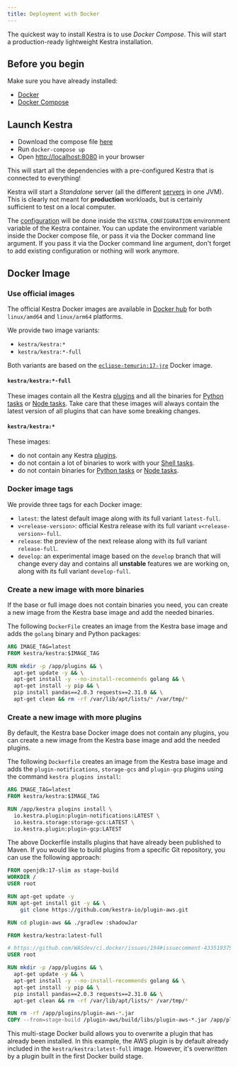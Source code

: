 ```yaml
---
title: Deployment with Docker
---
```


The quickest way to install Kestra is to use *Docker Compose*. This will start a production-ready lightweight Kestra installation.

## Before you begin

Make sure you have already installed:

- [Docker](https://docs.docker.com/engine/install/)
- [Docker Compose](https://docs.docker.com/compose/install/)

## Launch Kestra

- Download the compose file [here](https://github.com/kestra-io/kestra/blob/develop/docker-compose.yml)
- Run `docker-compose up`
- Open [http://localhost:8080](http://localhost:8080) in your browser

This will start all the dependencies with a pre-configured Kestra that is connected to everything!

Kestra will start a *Standalone* server (all the different [servers](../../02.architecture/index.md) in one JVM).
This is clearly not meant for **production** workloads, but is certainly sufficient to test on a local computer.

The [configuration](../01.configuration/index.md) will be done inside the `KESTRA_CONFIGURATION` environment variable of the Kestra container. You can update the environment variable inside the Docker compose file, or pass it via the Docker command line argument.
If you pass it via the Docker command line argument, don't forget to add existing configuration or nothing will work anymore.

## Docker Image

### Use official images

The official Kestra Docker images are available in [Docker hub](https://hub.docker.com/r/kestra/kestra) for both `linux/amd64` and `linux/arm64` platforms.

We provide two image variants:

- `kestra/kestra:*`
- `kestra/kestra:*-full`

Both variants are based on the [`eclipse-temurin:17-jre`](https://hub.docker.com/_/eclipse-temurin) Docker image.

#### `kestra/kestra:*-full`

These images contain all the Kestra [plugins](/plugins/) and all the binaries for [Python tasks](/plugins/plugin-script-python/tasks/io.kestra.plugin.scripts.python.commands) or [Node tasks](/plugins/plugin-script-node/tasks/io.kestra.plugin.scripts.node.commands).
Take care that these images will always contain the latest version of all plugins that can have some breaking changes.

#### `kestra/kestra:*`

These images:

- do not contain any Kestra [plugins](../..//plugins/).
- do not contain a lot of binaries to work with your [Shell tasks](/plugins/plugin-script-shell/tasks/io.kestra.plugin.scripts.shell.commands).
- do not contain binaries for [Python tasks](/plugins/plugin-script-python/tasks/io.kestra.plugin.scripts.python.commands) or [Node tasks](/plugins/plugin-script-node/tasks/io.kestra.plugin.scripts.node.commands).

### Docker image tags

We provide three tags for each Docker image:

- `latest`: the latest default image along with its full variant `latest-full`.
- `v<release-version>`: official Kestra release with its full variant `v<release-version>-full`.
- `release`: the preview of the next release along with its full variant `release-full`.
- `develop`: an experimental image based on the `develop` branch that will change every day and contains all **unstable** features we are working on, along with its full variant `develop-full`.

### Create a new image with more binaries

If the base or full image does not contain binaries you need, you can create a new image from the Kestra base image and add the needed binaries.

The following `DockerFile` creates an image from the Kestra base image and adds the `golang` binary and Python packages:

```dockerfile
ARG IMAGE_TAG=latest
FROM kestra/kestra:$IMAGE_TAG

RUN mkdir -p /app/plugins && \
  apt-get update -y && \
  apt-get install -y --no-install-recommends golang && \
  apt-get install -y pip && \
  pip install pandas==2.0.3 requests==2.31.0 && \
  apt-get clean && rm -rf /var/lib/apt/lists/* /var/tmp/*
```

### Create a new image with more plugins

By default, the Kestra base Docker image does not contain any plugins, you can create a new image from the Kestra base image and add the needed plugins.

The following `Dockerfile` creates an image from the Kestra base image and adds the `plugin-notifications`, `storage-gcs` and `plugin-gcp` plugins using the command `kestra plugins install`:

```dockerfile
ARG IMAGE_TAG=latest
FROM kestra/kestra:$IMAGE_TAG

RUN /app/kestra plugins install \
  io.kestra.plugin:plugin-notifications:LATEST \
  io.kestra.storage:storage-gcs:LATEST \
  io.kestra.plugin:plugin-gcp:LATEST
```

The above Dockerfile installs plugins that have already been published to Maven. If you would like to build plugins from a specific Git repository, you can use the following approach:

```dockerfile
FROM openjdk:17-slim as stage-build
WORKDIR /
USER root

RUN apt-get update -y
RUN apt-get install git -y && \
    git clone https://github.com/kestra-io/plugin-aws.git

RUN cd plugin-aws && ./gradlew :shadowJar

FROM kestra/kestra:latest-full

# https://github.com/WASdev/ci.docker/issues/194#issuecomment-433519379
USER root

RUN mkdir -p /app/plugins && \
  apt-get update -y && \
  apt-get install -y --no-install-recommends golang && \
  apt-get install -y pip && \
  pip install pandas==2.0.3 requests==2.31.0 && \
  apt-get clean && rm -rf /var/lib/apt/lists/* /var/tmp/*

RUN rm -rf /app/plugins/plugin-aws-*.jar
COPY --from=stage-build /plugin-aws/build/libs/plugin-aws-*.jar /app/plugins
```

This multi-stage Docker build allows you to overwrite a plugin that has already been installed. In this example, the AWS plugin is by default already included in the `kestra/kestra:latest-full` image. However, it's overwritten by a plugin built in the first Docker build stage.
